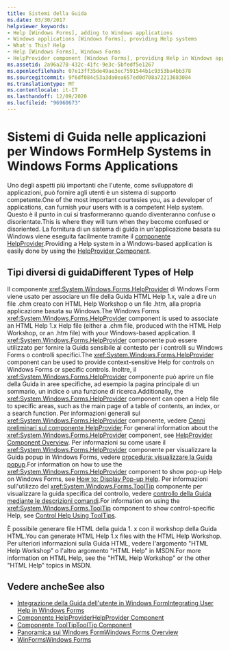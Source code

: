 ```yaml
---
title: Sistemi della Guida
ms.date: 03/30/2017
helpviewer_keywords:
- Help [Windows Forms], adding to Windows applications
- Windows applications [Windows Forms], providing Help systems
- What's This? Help
- Help [Windows Forms], Windows Forms
- HelpProvider component [Windows Forms], providing Help in Windows applications
ms.assetid: 2a96a278-432c-41fc-9e3c-5bfedf5e1267
ms.openlocfilehash: 07e13ff35de49ae3ec7591544b1c9353ba4bb378
ms.sourcegitcommit: 9f6df084c53a3da0ea657ed0d708a72213683084
ms.translationtype: MT
ms.contentlocale: it-IT
ms.lasthandoff: 12/09/2020
ms.locfileid: "96960673"
---
```

# <a name="help-systems-in-windows-forms-applications"></a><span data-ttu-id="4073d-102">Sistemi di Guida nelle applicazioni per Windows Form</span><span class="sxs-lookup"><span data-stu-id="4073d-102">Help Systems in Windows Forms Applications</span></span>
<span data-ttu-id="4073d-103">Uno degli aspetti più importanti che l'utente, come sviluppatore di applicazioni, può fornire agli utenti è un sistema di supporto competente.</span><span class="sxs-lookup"><span data-stu-id="4073d-103">One of the most important courtesies you, as a developer of applications, can furnish your users with is a competent Help system.</span></span> <span data-ttu-id="4073d-104">Questo è il punto in cui si trasformeranno quando diventeranno confuse o disorientate.</span><span class="sxs-lookup"><span data-stu-id="4073d-104">This is where they will turn when they become confused or disoriented.</span></span> <span data-ttu-id="4073d-105">La fornitura di un sistema di guida in un'applicazione basata su Windows viene eseguita facilmente tramite il [componente HelpProvider](../controls/helpprovider-component-windows-forms.md).</span><span class="sxs-lookup"><span data-stu-id="4073d-105">Providing a Help system in a Windows-based application is easily done by using the [HelpProvider Component](../controls/helpprovider-component-windows-forms.md).</span></span>  
  
## <a name="different-types-of-help"></a><span data-ttu-id="4073d-106">Tipi diversi di guida</span><span class="sxs-lookup"><span data-stu-id="4073d-106">Different Types of Help</span></span>  
 <span data-ttu-id="4073d-107">Il componente <xref:System.Windows.Forms.HelpProvider> di Windows Form viene usato per associare un file della Guida HTML Help 1.x, vale a dire un file .chm creato con HTML Help Workshop o un file .htm, alla propria applicazione basata su Windows.</span><span class="sxs-lookup"><span data-stu-id="4073d-107">The Windows Forms <xref:System.Windows.Forms.HelpProvider> component is used to associate an HTML Help 1.x Help file (either a .chm file, produced with the HTML Help Workshop, or an .htm file) with your Windows-based application.</span></span> <span data-ttu-id="4073d-108">Il <xref:System.Windows.Forms.HelpProvider> componente può essere utilizzato per fornire la Guida sensibile al contesto per i controlli su Windows Forms o controlli specifici.</span><span class="sxs-lookup"><span data-stu-id="4073d-108">The <xref:System.Windows.Forms.HelpProvider> component can be used to provide context-sensitive Help for controls on Windows Forms or specific controls.</span></span> <span data-ttu-id="4073d-109">Inoltre, il <xref:System.Windows.Forms.HelpProvider> componente può aprire un file della Guida in aree specifiche, ad esempio la pagina principale di un sommario, un indice o una funzione di ricerca.</span><span class="sxs-lookup"><span data-stu-id="4073d-109">Additionally, the <xref:System.Windows.Forms.HelpProvider> component can open a Help file to specific areas, such as the main page of a table of contents, an index, or a search function.</span></span> <span data-ttu-id="4073d-110">Per informazioni generali sul <xref:System.Windows.Forms.HelpProvider> componente, vedere [Cenni preliminari sul componente HelpProvider](../controls/helpprovider-component-overview-windows-forms.md).</span><span class="sxs-lookup"><span data-stu-id="4073d-110">For general information about the <xref:System.Windows.Forms.HelpProvider> component, see [HelpProvider Component Overview](../controls/helpprovider-component-overview-windows-forms.md).</span></span> <span data-ttu-id="4073d-111">Per informazioni su come usare il <xref:System.Windows.Forms.HelpProvider> componente per visualizzare la Guida popup in Windows Forms, vedere [procedura: visualizzare la Guida popup](how-to-display-pop-up-help.md).</span><span class="sxs-lookup"><span data-stu-id="4073d-111">For information on how to use the <xref:System.Windows.Forms.HelpProvider> component to show pop-up Help on Windows Forms, see [How to: Display Pop-up Help](how-to-display-pop-up-help.md).</span></span> <span data-ttu-id="4073d-112">Per informazioni sull'utilizzo del <xref:System.Windows.Forms.ToolTip> componente per visualizzare la guida specifica del controllo, vedere [controllo della Guida mediante le descrizioni comandi](control-help-using-tooltips.md).</span><span class="sxs-lookup"><span data-stu-id="4073d-112">For information on using the <xref:System.Windows.Forms.ToolTip> component to show control-specific Help, see [Control Help Using ToolTips](control-help-using-tooltips.md).</span></span>  
  
 <span data-ttu-id="4073d-113">È possibile generare file HTML della guida 1. x con il workshop della Guida HTML.</span><span class="sxs-lookup"><span data-stu-id="4073d-113">You can generate HTML Help 1.x files with the HTML Help Workshop.</span></span> <span data-ttu-id="4073d-114">Per ulteriori informazioni sulla Guida HTML, vedere l'argomento "HTML Help Workshop" o l'altro argomento "HTML Help" in MSDN.</span><span class="sxs-lookup"><span data-stu-id="4073d-114">For more information on HTML Help, see the "HTML Help Workshop" or the other "HTML Help" topics in MSDN.</span></span>  
  
## <a name="see-also"></a><span data-ttu-id="4073d-115">Vedere anche</span><span class="sxs-lookup"><span data-stu-id="4073d-115">See also</span></span>

- [<span data-ttu-id="4073d-116">Integrazione della Guida dell'utente in Windows Form</span><span class="sxs-lookup"><span data-stu-id="4073d-116">Integrating User Help in Windows Forms</span></span>](integrating-user-help-in-windows-forms.md)
- [<span data-ttu-id="4073d-117">Componente HelpProvider</span><span class="sxs-lookup"><span data-stu-id="4073d-117">HelpProvider Component</span></span>](../controls/helpprovider-component-windows-forms.md)
- [<span data-ttu-id="4073d-118">Componente ToolTip</span><span class="sxs-lookup"><span data-stu-id="4073d-118">ToolTip Component</span></span>](../controls/tooltip-component-windows-forms.md)
- [<span data-ttu-id="4073d-119">Panoramica sui Windows Form</span><span class="sxs-lookup"><span data-stu-id="4073d-119">Windows Forms Overview</span></span>](../windows-forms-overview.md)
- [<span data-ttu-id="4073d-120">WinForms</span><span class="sxs-lookup"><span data-stu-id="4073d-120">Windows Forms</span></span>](../index.yml)
